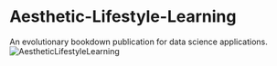 # Aesthetic-Lifestyle-Learning
An evolutionary bookdown publication for data science applications.
![AestheticLifestyleLearning](https://user-images.githubusercontent.com/27377917/193460563-e756bbf0-84ed-4fb6-8d22-8b580337c753.png)

